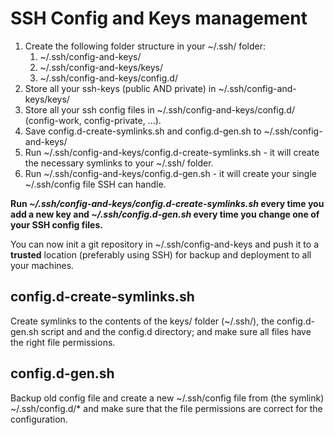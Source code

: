 # SSH Config and Keys management

1. Create the following folder structure in your ~/.ssh/ folder:
   1. ~/.ssh/config-and-keys/
   2. ~/.ssh/config-and-keys/keys/
   3. ~/.ssh/config-and-keys/config.d/
2. Store all your ssh-keys (public AND private) in ~/.ssh/config-and-keys/keys/
3. Store all your ssh config files in ~/.ssh/config-and-keys/config.d/ (config-work, config-private, ...).
4. Save config.d-create-symlinks.sh and config.d-gen.sh to ~/.ssh/config-and-keys/
5. Run ~/.ssh/config-and-keys/config.d-create-symlinks.sh - it will create the necessary symlinks to your ~/.ssh/ folder.
6. Run ~/.ssh/config-and-keys/config.d-gen.sh - it will create your single ~/.ssh/config file SSH can handle.

**Run *~/.ssh/config-and-keys/config.d-create-symlinks.sh* every time you add a new key and *~/.ssh/config.d-gen.sh* every time you change one of your SSH config files.**

You can now init a git repository in ~/.ssh/config-and-keys and push it to a **trusted** location (preferably using SSH) for backup and deployment to all your machines.

## config.d-create-symlinks.sh

Create symlinks to the contents of the keys/ folder (~/.ssh/), the config.d-gen.sh script and and the config.d directory; and make sure all files have the right file permissions.

## config.d-gen.sh

Backup old config file and create a new ~/.ssh/config file from (the symlink) ~/.ssh/config.d/* and make sure that the file permissions are correct for the configuration.


